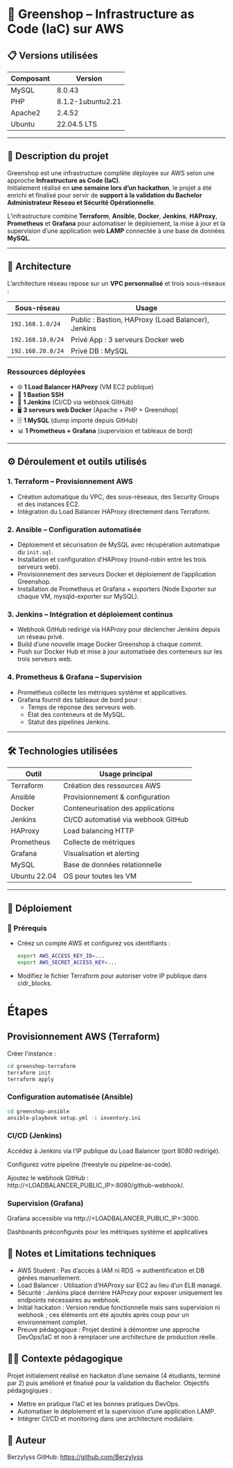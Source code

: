 # 🛒 Greenshop – Infrastructure as Code (IaC) sur AWS

## 📋 Versions utilisées
| Composant | Version          |
|-----------|-----------------|
| MySQL     | 8.0.43          |
| PHP       | 8.1.2-1ubuntu2.21|
| Apache2   | 2.4.52           |
| Ubuntu    | 22.04.5 LTS      |

---

## 📘 Description du projet  
Greenshop est une infrastructure complète déployée sur AWS selon une approche **Infrastructure as Code (IaC)**.  
Initialement réalisé en **une semaine lors d’un hackathon**, le projet a été enrichi et finalisé pour servir de **support à la validation du Bachelor Administrateur Réseau et Sécurité Opérationnelle**.

L’infrastructure combine **Terraform**, **Ansible**, **Docker**, **Jenkins**, **HAProxy**, **Prometheus** et **Grafana** pour automatiser le déploiement, la mise à jour et la supervision d’une application web **LAMP** connectée à une base de données **MySQL**.

---

## 🧱 Architecture  
L’architecture réseau repose sur un **VPC personnalisé** et trois sous-réseaux :  

| Sous-réseau       | Usage                                        |
|-------------------|----------------------------------------------|
| `192.168.1.0/24`  | Public : Bastion, HAProxy (Load Balancer), Jenkins |
| `192.168.10.0/24` | Privé App : 3 serveurs Docker web            |
| `192.168.20.0/24` | Privé DB : MySQL                             |

### Ressources déployées  
- 🌐 **1 Load Balancer HAProxy** (VM EC2 publique)  
- 🔐 **1 Bastion SSH**  
- 🔧 **1 Jenkins** (CI/CD via webhook GitHub)  
- 🖥 **3 serveurs web Docker** (Apache + PHP + Greenshop)  
- 🗄 **1 MySQL** (dump importé depuis GitHub)  
- 📊 **1 Prometheus + Grafana** (supervision et tableaux de bord)  

---

## ⚙️ Déroulement et outils utilisés  

### 1. **Terraform – Provisionnement AWS**  
- Création automatique du VPC, des sous-réseaux, des Security Groups et des instances EC2.  
- Intégration du Load Balancer HAProxy directement dans Terraform.  

### 2. **Ansible – Configuration automatisée**  
- Déploiement et sécurisation de MySQL avec récupération automatique du `init.sql`.  
- Installation et configuration d’HAProxy (round-robin entre les trois serveurs web).  
- Provisionnement des serveurs Docker et déploiement de l’application Greenshop.  
- Installation de Prometheus et Grafana + exporters (Node Exporter sur chaque VM, mysqld-exporter sur MySQL).  

### 3. **Jenkins – Intégration et déploiement continus**  
- Webhook GitHub redirigé via HAProxy pour déclencher Jenkins depuis un réseau privé.  
- Build d’une nouvelle image Docker Greenshop à chaque commit.  
- Push sur Docker Hub et mise à jour automatisée des conteneurs sur les trois serveurs web.  

### 4. **Prometheus & Grafana – Supervision**  
- Prometheus collecte les métriques système et applicatives.  
- Grafana fournit des tableaux de bord pour :  
  - Temps de réponse des serveurs web.  
  - État des conteneurs et de MySQL.  
  - Statut des pipelines Jenkins.  

---

## 🛠 Technologies utilisées  

| Outil       | Usage principal                       |
|--------------|--------------------------------------|
| Terraform    | Création des ressources AWS           |
| Ansible      | Provisionnement & configuration       |
| Docker       | Conteneurisation des applications     |
| Jenkins      | CI/CD automatisé via webhook GitHub   |
| HAProxy      | Load balancing HTTP                   |
| Prometheus   | Collecte de métriques                 |
| Grafana      | Visualisation et alerting             |
| MySQL        | Base de données relationnelle         |
| Ubuntu 22.04 | OS pour toutes les VM                 |

---

## 🚀 Déploiement  

### 📌 Prérequis  
- Créez un compte AWS et configurez vos identifiants :  
  ```bash
  export AWS_ACCESS_KEY_ID=...
  export AWS_SECRET_ACCESS_KEY=...
  ```

- Modifiez le fichier Terraform pour autoriser votre IP publique dans cidr_blocks.

# Étapes

## Provisionnement AWS (Terraform)
  Créer l'instance :
  ```bash
  cd greenshop-terraform
  terraform init
  terraform apply
  ```

### Configuration automatisée (Ansible)
  ```bash
  cd greenshop-ansible
  ansible-playbook setup.yml -i inventory.ini
  ```

### CI/CD (Jenkins)

Accédez à Jenkins via l’IP publique du Load Balancer (port 8080 redirigé).

Configurez votre pipeline (freestyle ou pipeline-as-code).

Ajoutez le webhook GitHub : http://<LOADBALANCER_PUBLIC_IP>:8080/github-webhook/.

### Supervision (Grafana)

Grafana accessible via http://<LOADBALANCER_PUBLIC_IP>:3000.

Dashboards préconfigurés pour les métriques système et applicatives

## 📎 Notes et Limitations techniques

- AWS Student : Pas d’accès à IAM ni RDS → authentification et DB gérées manuellement.
- Load Balancer : Utilisation d’HAProxy sur EC2 au lieu d’un ELB managé.
- Sécurité : Jenkins placé derrière HAProxy pour exposer uniquement les endpoints nécessaires au webhook.
- Initial hackaton : Version rendue fonctionnelle mais sans supervision ni webhook ; ces éléments ont été ajoutés après coup pour un environnement complet.
- Preuve pédagogique : Projet destiné à démontrer une approche DevOps/IaC et non à remplacer une architecture de production réelle.

## 👨‍🎓 Contexte pédagogique

Projet initialement réalisé en hackaton d’une semaine (4 étudiants, terminé par 2) puis amélioré et finalisé pour la validation du Bachelor.
Objectifs pédagogiques :

- Mettre en pratique l’IaC et les bonnes pratiques DevOps.
- Automatiser le déploiement et la supervision d’une application LAMP.
- Intégrer CI/CD et monitoring dans une architecture modulaire.

## 📧 Auteur

Berzylyss
GitHub: https://github.com/Berzylyss
